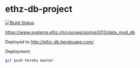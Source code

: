 ethz-db-project
===============

[![Build Status](https://travis-ci.org/lukaselmer/ethz-db-project.png?branch=master)](https://travis-ci.org/lukaselmer/ethz-db-project)

https://www.systems.ethz.ch/courses/spring2013/data_mod_db

Deployed to http://ethz-db.herokuapp.com/

Deployment:

```sh
git push heroku master
```
